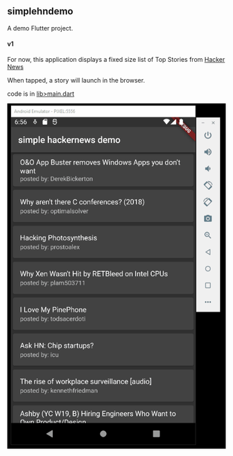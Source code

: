 ## simplehndemo

A demo Flutter project.

#### v1

For now, this application displays a fixed size list of Top Stories from [Hacker News](https://news.ycombinator.com)

When tapped, a story will launch in the browser.

code is in [lib>main.dart](https://github.com/JH427/simplehndemo/blob/main/lib/main.dart)

![Example](example.gif)

